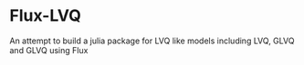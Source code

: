 # Flux-LVQ
An attempt to build a julia package for LVQ like models including LVQ, GLVQ and GLVQ using Flux
